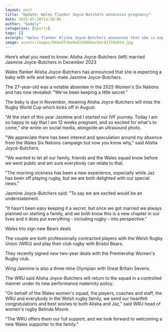 ```yaml
---
layout: post
title: "Update: Wales flanker Joyce-Butchers announces pregnancy"
date: 2025-05-20T14:38:06
author: "badely"
categories: [Sports]
tags: []
excerpt: "Wales flanker Alisha Joyce-Butchers announces that she is expecting a baby with wife and team-mate Jasmine Joyce-Butchers."
image: assets/images/94dedf1be8e82d50b0acbdcd13785854.jpg
---
```


Here’s what you need to know: Alisha Joyce-Butchers (left) married Jasmine Joyce-Butchers in December 2023

Wales flanker Alisha Joyce-Butchers has announced that she is expecting a baby with wife and team-mate Jasmine Joyce-Butchers.

The 27-year-old was a notable absentee in the 2025 Women's Six Nations and has now revealed: "We've been keeping a little secret."

The baby is due in November, meaning Alisha Joyce-Butchers will miss the Rugby World Cup which kicks off in August.

"At the start of this year Jasmine and I started our IVF journey. Today I am so happy to say that I am 12 weeks pregnant, and so excited for what's to come," she wrote on social media, alongside an ultrasound photo.

"We appreciate there has been interest and speculation around my absence from the Wales Six Nations campaign but now you know why," said Alisha Joyce-Butchers.

"We wanted to let all our family, friends and the Wales squad know before we went public and am sure everybody can relate to that.

"The morning sickness has been a new experience, especially while Jaz has been off playing rugby, but we are both delighted with our special news."

Jasmine Joyce-Butchers said: "To say we are excited would be an understatement.

"It hasn't been easy keeping it a secret, but once we got married we always planned on starting a family, and we both know this is a new chapter in our lives and it does put everything - including rugby - into perspective."

Wales trio sign new Bears deals

The couple are both professionally contracted players with the Welsh Rugby Union (WRU) and play their club rugby with Bristol Bears.

They recently signed new two-year deals with the Premiership Women's Rugby club.

Wing Jasmine is also a three-time Olympian with Great Britain Sevens.

The WRU said Alisha Joyce-Butchers will return to the squad in a controlled manner under its new performance maternity policy.

"On behalf of the Wales women's squad, the players, coaches and staff, the WRU and everybody in the Welsh rugby family, we send our heartfelt congratulations and best wishes to both Alisha and Jaz," said WRU head of women's rugby Belinda Moore.

"The WRU offers them our full support, and we look forward to welcoming a new Wales supporter to the family."

